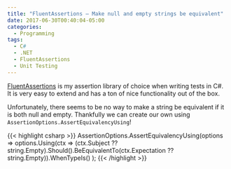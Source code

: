 ```yaml
---
title: "FluentAssertions – Make null and empty strings be equivalent"
date: 2017-06-30T00:40:04-05:00
categories:
  - Programming
tags:
  - C#
  - .NET
  - FluentAssertions
  - Unit Testing
---
```


[FluentAssertions](https://fluentassertions.com/strings/) is my assertion library of choice when writing tests in C#. It is very easy to extend and has a ton of nice functionality out of the box.

Unfortunately, there seems to be no way to make a string be equivalent if it is both null and empty. Thankfully we can create our own using `AssertionOptions.AssertEquivalencyUsing`!

{{< highlight csharp >}}
AssertionOptions.AssertEquivalencyUsing(options =>
  options.Using<string>(ctx => (ctx.Subject ?? string.Empty).Should().BeEquivalentTo(ctx.Expectation ?? string.Empty)).WhenTypeIs<string>()
);
{{< /highlight >}}
